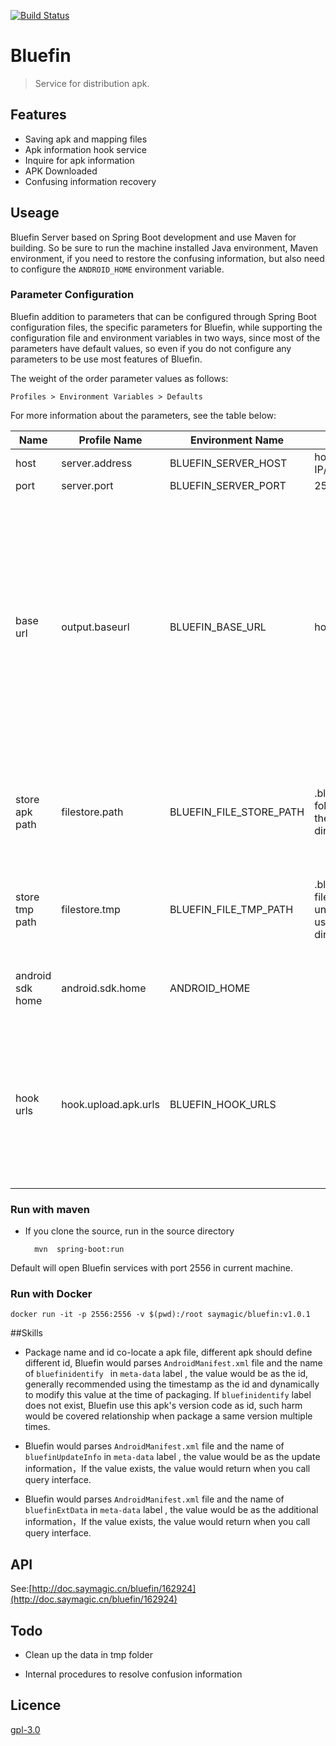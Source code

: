 [![Build Status](https://travis-ci.org/bluefinframework/bluefin-server-core.svg?branch=master)](https://travis-ci.org/bluefinframework/bluefin-server-core)

# Bluefin
> Service for distribution apk.


##  Features

* Saving apk and mapping files
* Apk information hook service
* Inquire for apk information 
* APK Downloaded
* Confusing information recovery

## Useage

Bluefin Server based on Spring Boot development and use Maven for building. So be sure to run the machine installed Java environment, Maven environment, if you need to restore the confusing information, but also need to configure the `ANDROID_HOME` environment variable.


### Parameter Configuration

Bluefin addition to parameters that can be configured through Spring Boot configuration files, the specific parameters for Bluefin, while supporting the configuration file and environment variables in two ways, since most of the parameters have default values, so even if you do not configure any parameters to be use most features of Bluefin.

The weight of the order parameter values as follows:

	Profiles > Environment Variables > Defaults
	
For more information about the parameters, see the table below:


|Name     |Profile Name|Environment Name|Default|Explanation|
|--------|-------|------|------|-----|
|host|server.address|BLUEFIN\_SERVER\_HOST|host IP/127.0.0.1|bluefin host|
|port|server.port|BLUEFIN\_SERVER\_PORT|2556|bluefin port|
|base url|output.baseurl|BLUEFIN\_BASE\_URL|host:port|Root url address publicly defined, when Docker deploy or use Nginx like port forwarding service, must pay attention to the definition of the value , apk's download url will be based on the value|
|store apk path|filestore.path|BLUEFIN\_FILE\_STORE\_PATH|.bluefin file folder under the user's directory|the path to save mapping and apk file, which is the core directory Bluefin|
|store tmp path|filestore.tmp|BLUEFIN\_FILE\_TMP\_PATH|.bluefin/tmp file folder under the user's directory|use to store temporary files which generated by parsing apk or retrace|
|android sdk home|android.sdk.home|ANDROID_HOME||Android sdk directory, used to obtain the trace file|
|hook urls|hook.upload.apk.urls|BLUEFIN_HOOK_URLS||hook callback address when apk parsing flow finished , multiple addresses is supported, use `,` to separated|


### Run with maven

* If you clone the source, run in the source directory

 		mvn  spring-boot:run
 	
Default will open Bluefin services with port 2556 in current machine.

### Run with Docker

	docker run -it -p 2556:2556 -v $(pwd):/root saymagic/bluefin:v1.0.1

##Skills

* Package name and id co-locate a apk file, different apk should define different id, Bluefin would parses `AndroidManifest.xml` file and the name of `bluefinidentify ` in `meta-data` label  , the value would be as the id, generally recommended using the timestamp as the id and dynamically to modify this value at the time of packaging. If `bluefinidentify` label does not exist, Bluefin use this apk's version code as id, such harm would be covered relationship when package a same version multiple times.


* Bluefin would parses `AndroidManifest.xml` file and the name of `bluefinUpdateInfo` in `meta-data` label , the value would be as the update information，If the value exists, the value would return when you call  query interface.

* Bluefin would parses `AndroidManifest.xml` file and the name of `bluefinExtData` in `meta-data` label , the value would be as the additional information，If the value exists, the value would return when you call  query interface.



##  API 

See:[http://doc.saymagic.cn/bluefin/162924](http://doc.saymagic.cn/bluefin/162924)


## Todo

* Clean up the data in tmp folder 

* Internal procedures to resolve confusion information

## Licence

[gpl-3.0](https://opensource.org/licenses/gpl-3.0.html)